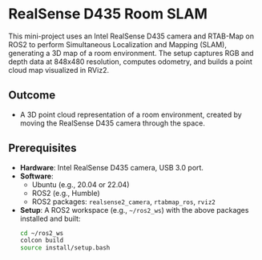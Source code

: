 # RealSense D435 Room SLAM

This mini-project uses an Intel RealSense D435 camera and RTAB-Map on ROS2 to perform Simultaneous Localization and Mapping (SLAM), generating a 3D map of a room environment. The setup captures RGB and depth data at 848x480 resolution, computes odometry, and builds a point cloud map visualized in RViz2.

## Outcome
- A 3D point cloud representation of a room environment, created by moving the RealSense D435 camera through the space.

## Prerequisites
- **Hardware**: Intel RealSense D435 camera, USB 3.0 port.
- **Software**:
  - Ubuntu (e.g., 20.04 or 22.04)
  - ROS2 (e.g., Humble)
  - ROS2 packages: `realsense2_camera`, `rtabmap_ros`, `rviz2`
- **Setup**: A ROS2 workspace (e.g., `~/ros2_ws`) with the above packages installed and built:
  ```bash
  cd ~/ros2_ws
  colcon build
  source install/setup.bash

